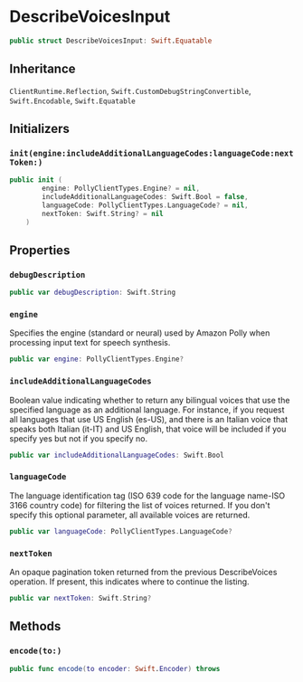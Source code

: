 # DescribeVoicesInput

``` swift
public struct DescribeVoicesInput: Swift.Equatable 
```

## Inheritance

`ClientRuntime.Reflection`, `Swift.CustomDebugStringConvertible`, `Swift.Encodable`, `Swift.Equatable`

## Initializers

### `init(engine:includeAdditionalLanguageCodes:languageCode:nextToken:)`

``` swift
public init (
        engine: PollyClientTypes.Engine? = nil,
        includeAdditionalLanguageCodes: Swift.Bool = false,
        languageCode: PollyClientTypes.LanguageCode? = nil,
        nextToken: Swift.String? = nil
    )
```

## Properties

### `debugDescription`

``` swift
public var debugDescription: Swift.String 
```

### `engine`

Specifies the engine (standard or neural)
used by Amazon Polly when processing input text for speech synthesis.

``` swift
public var engine: PollyClientTypes.Engine?
```

### `includeAdditionalLanguageCodes`

Boolean value indicating whether to return any bilingual voices that
use the specified language as an additional language. For instance, if you
request all languages that use US English (es-US), and there is an Italian
voice that speaks both Italian (it-IT) and US English, that voice will be
included if you specify yes but not if you specify
no.

``` swift
public var includeAdditionalLanguageCodes: Swift.Bool
```

### `languageCode`

The language identification tag (ISO 639 code for the language
name-ISO 3166 country code) for filtering the list of voices returned. If
you don't specify this optional parameter, all available voices are
returned.

``` swift
public var languageCode: PollyClientTypes.LanguageCode?
```

### `nextToken`

An opaque pagination token returned from the previous
DescribeVoices operation. If present, this indicates where
to continue the listing.

``` swift
public var nextToken: Swift.String?
```

## Methods

### `encode(to:)`

``` swift
public func encode(to encoder: Swift.Encoder) throws 
```
